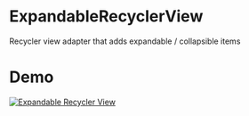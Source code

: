 # ExpandableRecyclerView

Recycler view adapter that adds expandable / collapsible items

# Demo

[![Expandable Recycler View](http://img.youtube.com/vi/2_E4ky0uXd8/0.jpg)](http://www.youtube.com/watch?v=2_E4ky0uXd8)
